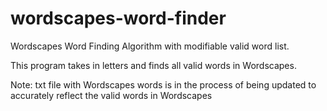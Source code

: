 # wordscapes-word-finder
Wordscapes Word Finding Algorithm with modifiable valid word list. 

This program takes in letters and finds all valid words in Wordscapes.

Note: txt file with Wordscapes words is in the process of being updated to accurately reflect the valid words in Wordscapes  
